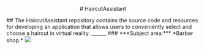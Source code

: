 <p align="center">
# HaircutAssistant
</p>
## The HaircutAssistant repository contains the source code and resources for developing an application that allows users to conveniently select and choose a haircut in virtual reality.
______
### ***Subject area:*** *Barber shop.*
<img src="https://usercontent.one/wp/www.queenstownbarbers.com/wp-content/uploads/2018/01/about-us-image.jpg">
